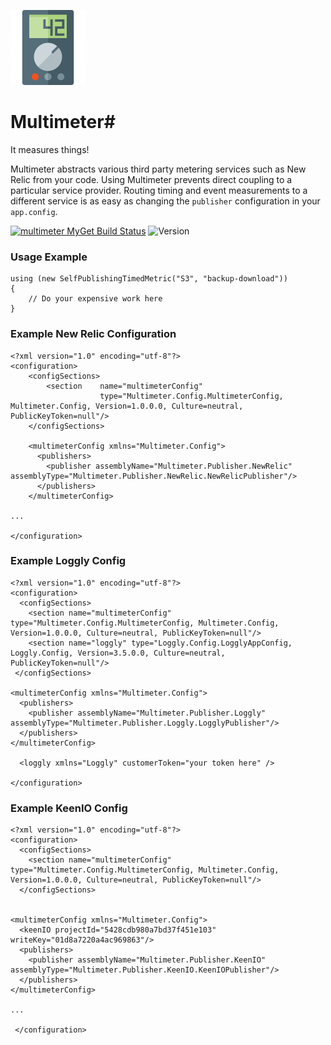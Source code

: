 ![](https://raw.githubusercontent.com/neutmute/multimeter/master/SolutionItems/multimeter128.gif) 
# Multimeter#
It measures things!

Multimeter abstracts various third party metering services such as New Relic from your code. Using Multimeter  prevents direct coupling to a particular service provider. Routing timing and event measurements to a different service is as easy as changing the `publisher` configuration in your `app.config`. 

[![multimeter MyGet Build Status](https://www.myget.org/BuildSource/Badge/multimeter?identifier=11124d6e-d5a1-407e-952b-7be2ca8c6007)](https://www.myget.org/) ![Version](https://img.shields.io/nuget/v/multimeter.svg)


### Usage Example

	using (new SelfPublishingTimedMetric("S3", "backup-download"))
    {
        // Do your expensive work here
    }

### Example New Relic Configuration

	<?xml version="1.0" encoding="utf-8"?>
	<configuration>
		<configSections>
			<section 	name="multimeterConfig" 
						type="Multimeter.Config.MultimeterConfig, Multimeter.Config, Version=1.0.0.0, Culture=neutral, PublicKeyToken=null"/>
		</configSections>
	   
		<multimeterConfig xmlns="Multimeter.Config">
		  <publishers>
		    <publisher assemblyName="Multimeter.Publisher.NewRelic" assemblyType="Multimeter.Publisher.NewRelic.NewRelicPublisher"/>
		  </publishers>
		</multimeterConfig>
	 
	...
	 
	</configuration>

### Example Loggly Config

	<?xml version="1.0" encoding="utf-8"?>
	<configuration>
	  <configSections>
	    <section name="multimeterConfig" type="Multimeter.Config.MultimeterConfig, Multimeter.Config, Version=1.0.0.0, Culture=neutral, PublicKeyToken=null"/>
	    <section name="loggly" type="Loggly.Config.LogglyAppConfig, Loggly.Config, Version=3.5.0.0, Culture=neutral, PublicKeyToken=null"/>
	 </configSections>
	   
	<multimeterConfig xmlns="Multimeter.Config">
	  <publishers>
	    <publisher assemblyName="Multimeter.Publisher.Loggly" assemblyType="Multimeter.Publisher.Loggly.LogglyPublisher"/>
	  </publishers>
	</multimeterConfig>
	 
	  <loggly xmlns="Loggly" customerToken="your token here" />
	 
	</configuration>

### Example KeenIO Config
	<?xml version="1.0" encoding="utf-8"?>
	<configuration>
	  <configSections>
	    <section name="multimeterConfig" type="Multimeter.Config.MultimeterConfig, Multimeter.Config, Version=1.0.0.0, Culture=neutral, PublicKeyToken=null"/>
	  </configSections>
	   
	 
	<multimeterConfig xmlns="Multimeter.Config">
	  <keenIO projectId="5428cdb980a7bd37f451e103" writeKey="01d8a7220a4ac969863"/>
	  <publishers>
	    <publisher assemblyName="Multimeter.Publisher.KeenIO" assemblyType="Multimeter.Publisher.KeenIO.KeenIOPublisher"/>
	  </publishers>
	</multimeterConfig>
	 
	...
	 
	 </configuration>